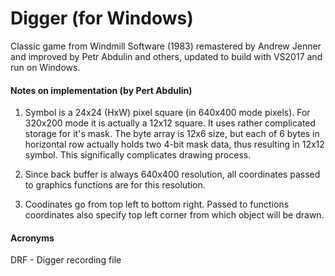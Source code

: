 # Digger (for Windows)
Classic game from Windmill Software (1983) remastered by Andrew Jenner and improved by Petr Abdulin and others, updated to build with VS2017 and run on Windows.

#### Notes on implementation (by Pert Abdulin)
1. Symbol is a 24x24 (HxW) pixel square (in 640x400 mode pixels).
For 320x200 mode it is actually a 12x12 square. 
It uses rather complicated storage for it's mask.
The byte array is 12x6 size, but each of 6 bytes in horizontal row actually holds 
two 4-bit mask data, thus resulting in 12x12 symbol.
This significally complicates drawing process.

2. Since back buffer is always 640x400 resolution, all coordinates passed to
graphics functions are for this resolution.
3. Coodinates go from top left to bottom right. Passed to functions 
coordinates also specify top left corner from which object will be drawn.

#### Acronyms
DRF - Digger recording file
